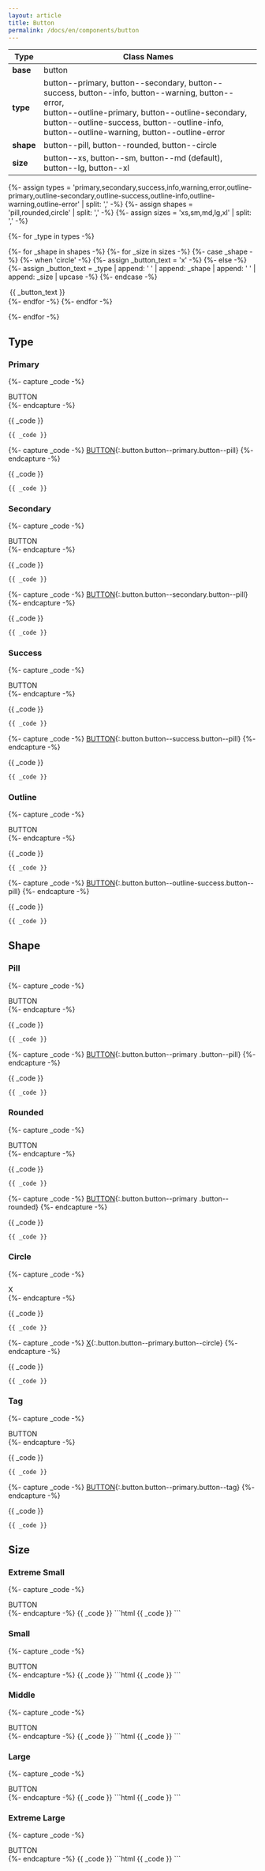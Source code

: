 ```yaml
---
layout: article
title: Button
permalink: /docs/en/components/button
---
```


| Type | Class Names |
| ---- | ---- |
| **base**  | button |
| **type**  | button\-\-primary, button\-\-secondary, button\-\-success, button\-\-info, button\-\-warning, button\-\-error, <br>button\-\-outline\-primary, button\-\-outline\-secondary, button\-\-outline\-success, button\-\-outline\-info, button\-\-outline\-warning, button\-\-outline\-error |
| **shape** | button\-\-pill, button\-\-rounded, button\-\-circle |
| **size**  | button\-\-xs, button\-\-sm, button\-\-md (default), button\-\-lg, button\-\-xl |

<!-- ================================ -->
{%- assign types  = 'primary,secondary,success,info,warning,error,outline-primary,outline-secondary,outline-success,outline-info,outline-warning,outline-error' | split: ',' -%}
{%- assign shapes = 'pill,rounded,circle' | split: ',' -%}
{%- assign sizes  = 'xs,sm,md,lg,xl' | split: ',' -%}
<!-- ================================ -->
<style>
.example-button {
  margin: 2px 3px;
}
</style>
{%- for _type in types -%}
<p>
  {%- for _shape in shapes -%}
    {%- for _size in sizes -%}
      {%- case _shape -%}
        {%- when 'circle' -%}
          {%- assign _button_text = 'x' -%}
        {%- else -%}
          {%- assign _button_text = _type | append: ' ' | append: _shape | append: ' ' | append: _size | upcase -%}
      {%- endcase -%}
      <div class="button button--{{ _type }} button--{{ _shape }} button--{{ _size }} example-button">{{ _button_text }}</div>
    {%- endfor -%}
  {%- endfor -%}
</p>
{%- endfor -%}
<!-- ================================ -->

## Type

### Primary

<!-- ============================= -->
{%- capture _code -%}
<div class="button button--primary button--pill">BUTTON</div>
{%- endcapture -%}

{{ _code }}

```html
{{ _code }}
```
<!-- ============================= -->
{%- capture _code -%}
[BUTTON](#){:.button.button--primary.button--pill}
{%- endcapture -%}

{{ _code }}

```html
{{ _code }}
```
<!-- ============================= -->

### Secondary

<!-- ============================= -->
{%- capture _code -%}
<div class="button button--secondary button--pill">BUTTON</div>
{%- endcapture -%}

{{ _code }}

```html
{{ _code }}
```
<!-- ============================= -->
{%- capture _code -%}
[BUTTON](#){:.button.button--secondary.button--pill}
{%- endcapture -%}

{{ _code }}

```html
{{ _code }}
```
<!-- ============================= -->

### Success

<!-- ============================= -->
{%- capture _code -%}
<div class="button button--success button--pill">BUTTON</div>
{%- endcapture -%}

{{ _code }}

```html
{{ _code }}
```
<!-- ============================= -->
{%- capture _code -%}
[BUTTON](#){:.button.button--success.button--pill}
{%- endcapture -%}

{{ _code }}

```html
{{ _code }}
```
<!-- ============================= -->

### Outline

<!-- ============================= -->
{%- capture _code -%}
<div class="button button--outline-success button--pill">BUTTON</div>
{%- endcapture -%}

{{ _code }}

```html
{{ _code }}
```
<!-- ============================= -->
{%- capture _code -%}
[BUTTON](#){:.button.button--outline-success.button--pill}
{%- endcapture -%}

{{ _code }}

```html
{{ _code }}
```
<!-- ============================= -->

## Shape

### Pill

<!-- ============================= -->
{%- capture _code -%}
<div class="button button--primary button--pill">BUTTON</div>
{%- endcapture -%}

{{ _code }}

```html
{{ _code }}
```
<!-- ============================= -->
{%- capture _code -%}
[BUTTON](#){:.button.button--primary .button--pill}
{%- endcapture -%}

{{ _code }}

```html
{{ _code }}
```
<!-- ============================= -->

### Rounded

<!-- ============================= -->
{%- capture _code -%}
<div class="button button--primary button--rounded">BUTTON</div>
{%- endcapture -%}

{{ _code }}

```html
{{ _code }}
```
<!-- ============================= -->
{%- capture _code -%}
[BUTTON](#){:.button.button--primary .button--rounded}
{%- endcapture -%}

{{ _code }}

```html
{{ _code }}
```
<!-- ============================= -->

### Circle

<!-- ============================= -->
{%- capture _code -%}
<div class="button button--primary button--circle">X</div>
{%- endcapture -%}

{{ _code }}

```html
{{ _code }}
```
<!-- ============================= -->
{%- capture _code -%}
[X](#){:.button.button--primary.button--circle}
{%- endcapture -%}

{{ _code }}

```html
{{ _code }}
```
<!-- ============================= -->

### Tag

<!-- ============================= -->
{%- capture _code -%}
<div class="button button--primary button--tag">BUTTON</div>
{%- endcapture -%}

{{ _code }}

```html
{{ _code }}
```
<!-- ============================= -->
{%- capture _code -%}
[BUTTON](#){:.button.button--primary.button--tag}
{%- endcapture -%}

{{ _code }}

```html
{{ _code }}
```
<!-- ============================= -->

## Size

### Extreme Small

<!-- ============================= -->
{%- capture _code -%}
<div class="button button--primary button--rounded button--xs">BUTTON</div>
{%- endcapture -%}
{{ _code }}
```html
{{ _code }}
```
<!-- ============================= -->

### Small

<!-- ============================= -->
{%- capture _code -%}
<div class="button button--primary button--rounded button--sm">BUTTON</div>
{%- endcapture -%}
{{ _code }}
```html
{{ _code }}
```
<!-- ============================= -->

### Middle

<!-- ============================= -->
{%- capture _code -%}
<div class="button button--primary button--rounded">BUTTON</div>
{%- endcapture -%}
{{ _code }}
```html
{{ _code }}
```
<!-- ============================= -->

### Large

<!-- ============================= -->
{%- capture _code -%}
<div class="button button--primary button--rounded button--lg">BUTTON</div>
{%- endcapture -%}
{{ _code }}
```html
{{ _code }}
```
<!-- ============================= -->

### Extreme Large

<!-- ============================= -->
{%- capture _code -%}
<div class="button button--primary button--rounded button--xl">BUTTON</div>
{%- endcapture -%}
{{ _code }}
```html
{{ _code }}
```
<!-- ============================= -->
